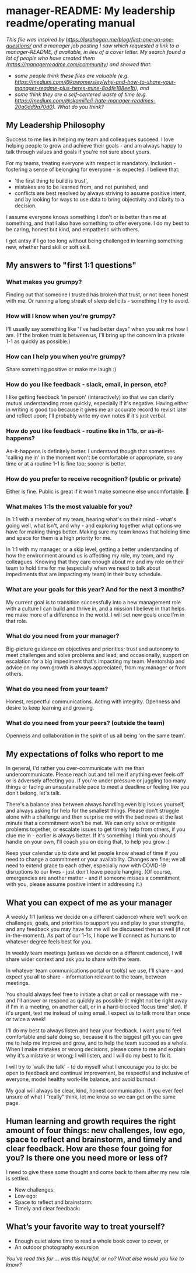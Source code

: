 # manager-README: My leadership readme/operating manual

_This file was inspired by https://larahogan.me/blog/first-one-on-one-questions/ and a manager job posting I saw which requested a link to a manager-README, if available, in lieu of a cover letter. My search found a lot of people who have created them (https://managerreadme.com/community) and showed that:_
* _some people think these files are valuable (e.g. https://medium.com/@kawomersley/why-and-how-to-share-your-manager-readme-plus-heres-mine-8a4fe188ee1b), and_ 
* _some think they are a self-centered waste of time (e.g. https://medium.com/@skamille/i-hate-manager-readmes-20a0dd9a70d0)._ 
_What do you think?_

## My Leadership Philosophy

Success to me lies in helping my team and colleagues succeed. I love helping people to grow and achieve their goals - and am always happy to talk through values and goals if you're not sure about yours. 

For my teams, treating everyone with respect is mandatory. Inclusion - fostering a sense of belonging for everyone - is expected. I believe that:
* 'the first thing to build is trust', 
* mistakes are to be learned from, and not punished, and 
* conflicts are best resolved by always striving to assume positive intent, and by looking for ways to use data to bring objectivity and clarity to a decision. 

I assume everyone knows something I don't or is better than me at something, and that I also have something to offer everyone. I do my best to be caring, honest but kind, and empathetic with others. 

I get antsy if I go too long without being challenged in learning something new, whether hard skill or soft skill. 

## My answers to "first 1:1 questions"

### What makes you grumpy?

Finding out that someone I trusted has broken that trust, or not been honest with me. 
Or running a long streak of sleep deficits - something I try to avoid.

### How will I know when you’re grumpy?

I'll usually say something like "I've had better days" when you ask me how I am. (If the broken trust is between us, I'll bring up the concern in a private 1-1 as quickly as possible.)

### How can I help you when you’re grumpy?

Share something positive or make me laugh :)

### How do you like feedback - slack, email, in person, etc?

I like getting feedback 'in person' (interactively) so that we can clarify mutual understanding more quickly, especially if it's negative. Having either in writing is good too because it gives me an accurate record to revisit later and reflect upon; I'll probably write my own notes if it's just verbal.

### How do you like feedback - routine like in 1:1s, or as-it-happens?

As-it-happens is definitely better. I understand though that sometimes 'calling me in' in the moment won't be comfortable or appropriate, so any time or at a routine 1-1 is fine too; sooner is better.

### How do you prefer to receive recognition? (public or private)

Either is fine. Public is great if it won't make someone else uncomfortable. 🎉

### What makes 1:1s the most valuable for you?

In 1:1 with a member of my team, hearing what's on their mind - what's going well, what isn't, and why - and exploring together what options we have for making things better.  Making sure my team knows that holding time and space for them is a high priority for me.

In 1:1 with my manager, or a skip level, getting a better understanding of how the environment around us is affecting my role, my team, and my colleagues. Knowing that they care enough about me and my role on their team to hold time for me (especially when we need to talk about impediments that are impacting my team) in their busy schedule.

### What are your goals for this year? And for the next 3 months?

My current goal is to transition successfully into a new management role with a culture I can build and thrive in, and a mission I believe in that helps me make more of a difference in the world. I will set new goals once I'm in that role.

### What do you need from your manager?

Big-picture guidance on objectives and priorities; trust and autonomy to meet challenges and solve problems and lead; and occasionally, support on escalation for a big impediment that's impacting my team. Mentorship and advice on my own growth is always appreciated, from my manager or from others.

### What do you need from your team?

Honest, respectful communications. Acting with integrity. Openness and desire to keep learning and growing.

### What do you need from your peers? (outside the team)

Openness and collaboration in the spirit of us all being 'on the same team'.

## My expectations of folks who report to me

In general, I'd rather you over-communicate with me than undercommunicate. Please reach out and tell me if anything ever feels off or is adversely affecting you. If you're under pressure or juggling too many things or facing an unsustainable pace to meet a deadline or feeling like you don't belong, let's talk. 

There's a balance area between always handling even big issues yourself, and always asking for help for the smallest things. Please don't struggle alone with a challenge and then surprise me with the bad news at the last minute that a commitment won't be met. We can only solve or mitigate problems together, or escalate issues to get timely help from others, if you clue me in - earlier is always better. If it's something I think you should handle on your own, I'll coach you on doing that, to help you grow :) 

Keep your calendar up to date and let people know ahead of time if you need to change a commitment or your availability. Changes are fine; we all need to extend grace to each other, especially now with COVID-19 disruptions to our lives - just don't leave people hanging. (Of course, emergencies are another matter - and if someone misses a commitment with you, please assume positive intent in addressing it.) 

## What you can expect of me as your manager

A weekly 1:1 (unless we decide on a different cadence) where we’ll work on challenges, goals, and priorities to support you and play to your strengths, and any feedback you may have for me will be discussed then as well (if not in-the-moment). As part of our 1-1s, I hope we'll connect as humans to whatever degree feels best for you. 

In weekly team meetings (unless we decide on a different cadence), I will share wider context and ask you to share with the team. 
    
In whatever team communications portal or tool(s) we use, I'll share - and expect you all to share - information relevant to the team, between meetings.
    
You should always feel free to initiate a chat or call or message with me - and I'll answer or respond as quickly as possible (it might not be right away if I'm in a meeting, on another call, or in a hard-blocked 'focus time' slot). If it's urgent, text me instead of using email. I expect us to talk more than once or twice a week!

I’ll do my best to always listen and hear your feedback. I want you to feel comfortable and safe doing so, because it is the biggest gift you can give me to help me improve and grow, and to help the team succeed as a whole. When I make mistakes or wrong decisions, please come to me and explain why it's a mistake or wrong; I will listen, and I will do my best to fix it.

I will try to 'walk the talk' - to do myself what I encourage you to do: be open to feedback and continual improvement, be respectful and inclusive of everyone, model healthy work-life balance, and avoid burnout.

My goal will always be clear, kind, honest communication. If you ever feel unsure of what I “really” think, let me know so we can get on the same page.

## Human learning and growth requires the right amount of four things: new challenges, low ego, space to reflect and brainstorm, and timely and clear feedback. How are these four going for you? Is there one you need more or less of?

I need to give these some thought and come back to them after my new role is settled.
- New challenges: 
- Low ego:
- Space to reflect and brainstorm:
- Timely and clear feedback:

## What’s your favorite way to treat yourself?

- Enough quiet alone time to read a whole book cover to cover, or
- An outdoor photography excursion

_You've read this far ... was this helpful, or no? What else would you like to know?_
